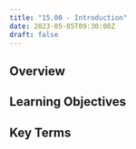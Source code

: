 ```yaml
---
title: "15.00 - Introduction"
date: 2023-05-05T09:30:00Z
draft: false
---
```


## Overview

## Learning Objectives

## Key Terms
